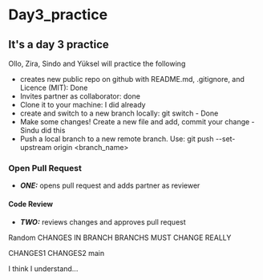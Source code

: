 # Day3_practice
## It's a day 3 practice 

Ollo, Zira, Sindo and Yüksel will practice the following 
* creates new public repo on github with README.md, .gitignore, and Licence (MIT): Done
*  Invites partner as collaborator: done
*   Clone it to your machine: I did already 
*   create and switch to a new branch locally: git switch - Done 
*   Make some changes! Create a new file and add, commit your change - Sindu did this 
*   Push a local branch to a new remote branch. Use: git push --set-upstream origin <branch_name>

### Open Pull Request
- ***ONE:*** opens pull request and adds partner as reviewer
#### Code Review
- ***TWO:*** reviews changes and approves pull request

 Random
CHANGES IN BRANCH
BRANCHS MUST CHANGE
REALLY

CHANGES1 
CHANGES2
main

I think I understand...
